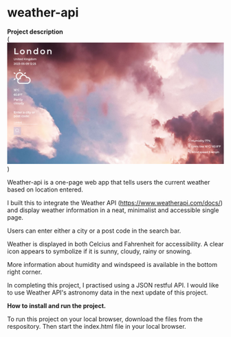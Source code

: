 # weather-api
**Project description** <br />
(![Alt text](pictures/weatherapiscreencap.png?raw=true "Weatherapi"))

Weather-api is a one-page web app that tells users the current weather based on location entered.

I built this to integrate the Weather API (https://www.weatherapi.com/docs/) and display weather information in a neat, minimalist and accessible single page. 

Users can enter either a city or a post code in the search bar.

Weather is displayed in both Celcius and Fahrenheit for accessibility. A clear icon appears to symbolize if it is sunny, cloudy, rainy or snowing.

More information about humidity and windspeed is available in the bottom right corner. 

In completing this project, I practised using a JSON restful API. I would like to use Weather API's astronomy data in the next update of this project.

**How to install and run the project.** <br />

To run this project on your local browser, download the files from the respository. Then start the index.html file in your local browser. 




